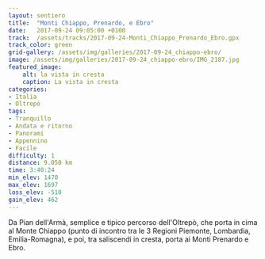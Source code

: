 ```yaml
---
layout: sentiero
title:  "Monti Chiappo, Prenardo, e Ebro"
date:   2017-09-24 09:05:00 +0100
track:  /assets/tracks/2017-09-24-Monti_Chiappo_Prenardo_Ebro.gpx
track_color: green
grid-gallery: /assets/img/galleries/2017-09-24_chiappo-ebro/
image: /assets/img/galleries/2017-09-24_chiappo-ebro/IMG_2187.jpg
featured_image:
    alt: la vista in cresta
    caption: La vista in cresta
categories:
- Italia
- Oltrepò
tags:
- Tranquillo
- Andata e ritorno
- Panorami
- Appennino
- Facile
difficulty: 1
distance: 9.050 km
time: 3:40:24
min_elev: 1470
max_elev: 1697
loss_elev: -510
gain_elev: 462
---
```


Da Pian dell'Armà, semplice e tipico percorso dell'Oltrepò, che porta in cima al Monte Chiappo (punto di incontro tra le 3 Regioni Piemonte, Lombardia, Emilia-Romagna), e poi, tra saliscendi in cresta, porta ai Monti Prenardo e Ebro.
